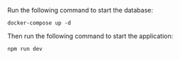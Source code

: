Run the following command to start the database:
    
    docker-compose up -d
    
Then run the following command to start the application:
    
    npm run dev



